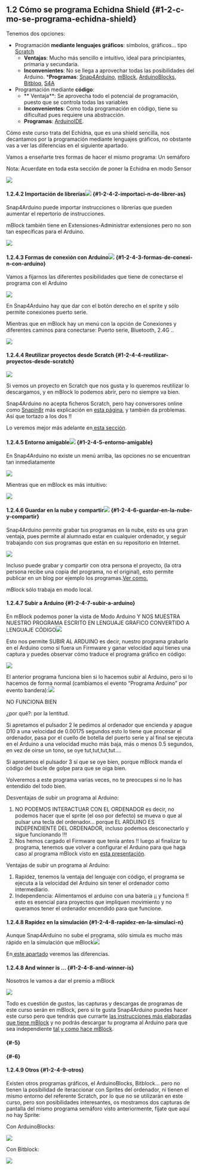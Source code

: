 ## 1.2 Cómo se programa Echidna Shield {#1-2-c-mo-se-programa-echidna-shield}

Tenemos dos opciones:

*   Programación **mediante lenguajes gráficos**: símbolos, gráficos… tipo [Scratch](https://scratch.mit.edu)
    *   **Ventajas**: Mucho más sencillo e intuitivo, ideal para principiantes, primaria y secundaria.
    *   **Inconvenientes**: No se llega a aprovechar todas las posibilidades del Arduino. 
    ***Programas**: [Snap4Arduino](http://snap4arduino.rocks), [mBlock](http://www.mblock.cc), [ArduinoBlocks,](http://www.arduinoblocks.com) [Bitbloq](http://bitbloq.bq.com), [S4A](http://s4a.cat) 
*   Programación mediante **código**:
    *  ** Ventaja**: Se aprovecha todo el potencial de programación, puesto que se controla todas las variables
    *   **Inconvenientes**: Como toda programación en código, tiene su dificultad pues requiere una abstracción.
    *   **Programas**: [ArduinoIDE](https://www.google.com/url?q=https://www.arduino.cc/en/Main/Software&sa=D&ust=1513946282806000&usg=AFQjCNExOvtkBbrZbOR3YVDNnp8QfwtQIQ).

Cómo este curso trata del Echidna, que es una shield sencilla, nos decantamos por la programación mediante lenguajes gráficos, no obstante vas a ver las diferencias en el siguiente apartado.

Vamos a enseñarte tres formas de hacer el mismo programa: Un semáforo

Nota: Acuerdate en toda esta sección de poner la Echidna en modo Sensor

![](/images/image4.png)










#### 1.2.4.2 Importación de librerías![](/images/image19.png) {#1-2-4-2-importaci-n-de-librer-as}

Snap4Arduino puede importar instrucciones o librerías que pueden aumentar el repertorio de instrucciones.

mBlock también tiene en Extensiones-Administrar extensiones pero no son tan específicas para el Arduino.

![](/images/image50.png)

#### 1.2.4.3 Formas de conexión con Arduino![](/images/image18.png) {#1-2-4-3-formas-de-conexi-n-con-arduino}

Vamos a fijarnos las diferentes posibilidades que tiene de conectarse el programa con el Arduino

![](/images/image47.png)

En Snap4Arduino hay que dar con el botón derecho en el sprite y sólo permite conexiones puerto serie.

Mientras que en mBlock hay un menú con la opción de Conexiones y diferentes caminos para conectarse: Puerto serie, Bluetooth, 2.4G ..

![](/images/image74.png)

#### 1.2.4.4 Reutilizar proyectos desde Scratch {#1-2-4-4-reutilizar-proyectos-desde-scratch}

![](/images/image55.png)

Si vemos un proyecto en Scratch que nos gusta y lo queremos reutilizar lo descargamos, y en mBlock lo podemos abrir, pero no siempre va bien.

Snap4Arduino no acepta ficheros Scratch, pero hay conversores online como [Snapin8r](https://www.google.com/url?q=http://hardmath123.github.io/Snapin8r/&sa=D&ust=1513946282830000&usg=AFQjCNGjVbyRXorjfBpa4SGIpnt1hODCIQ) más explicación en [esta página](https://www.google.com/url?q=http://codigo21.educacion.navarra.es/autoaprendizaje/snap4arduino-ventajas-instalacion-e-importacion-de-proyectos-de-scratch/&sa=D&ust=1513946282831000&usg=AFQjCNE3n062cljvcrnl3qqrTZAHkemzag), y también da problemas. Así que tortazo a los dos !!

Lo veremos mejor más adelante en[ esta sección](../3_entradas_de_echidna/34_acelerometro.md#3-4-2-reutilizamos-del-todo-copiamos-el-proyecto-de-otra-persona).

#### 1.2.4.5 Entorno amigable![](/images/image18.png) {#1-2-4-5-entorno-amigable}

En Snap4Arduino no existe un menú arriba, las opciones no se encuentran tan inmediatamente

![](/images/image62.png)

Mientras que en mBlock es más intuitivo:

![](/images/image70.png)

#### 1.2.4.6 Guardar en la nube y compartir![](/images/image19.png) {#1-2-4-6-guardar-en-la-nube-y-compartir}

Snap4Arduino permite grabar tus programas en la nube, esto es una gran ventaja, pues permite al alumnado estar en cualquier ordenador, y seguir trabajando con sus programas que están en su repositorio en Internet.

![](/images/image32.png)

Incluso puede grabar y compartir con otra persona el proyecto, (la otra persona recibe una copia del programa, no el original), esto permite publicar en un blog por ejemplo los programas.[Ver como.](https://www.google.com/url?q=https://youtu.be/rcnGCMbYJBY&sa=D&ust=1513946282833000&usg=AFQjCNGXgV9jzZl4seU-0Xb5F_OfSFdG8A)

mBlock sólo trabaja en modo local.

#### 1.2.4.7 Subir a Arduino {#1-2-4-7-subir-a-arduino}

En mBlock podemos poner la vista de Modo Arduino Y NOS MUESTRA NUESTRO PROGRAMA ESCRITO EN LENGUAJE GRAFICO CONVERTIDO A LENGUAJE CÓDIGO![](/images/image18.png)

Esto nos permite SUBIR AL ARDUINO es decir, nuestro programa grabarlo en el Arduino como si fuera un Firmware y ganar velocidad aquí tienes una captura y puedes observar cómo traduce el programa gráfico en código:

![](/images/image41.png)

El anterior programa funciona bien si lo hacemos subir al Arduino, pero si lo hacemos de forma normal (cambiamos el evento “Programa Arduino” por evento bandera):![](/images/image38.png)

NO FUNCIONA BIEN

¿por qué?: por la lentitud.

Si apretamos el pulsador 2 le pedimos al ordenador que encienda y apague D10 a una velocidad de 0.00175 segundos esto lo tiene que procesar el ordenador, pasa por el cuello de botella del puerto serie y al final se ejecuta en el Arduino a una velocidad mucho más baja, más o menos 0.5 segundos, en vez de oirse un tono, se oye tut,tut,tut,tut….

Si apretamos el pulsador 3 sí que se oye bien, porque mBlock manda el código del bucle de golpe para que se oiga bien.

Volveremos a este programa varias veces, no te preocupes si no lo has entendido del todo bien.

Desventajas de subir un programa al Arduino:

1.  NO PODEMOS INTERACTUAR CON EL ORDENADOR es decir, no podemos hacer que el sprite (el oso por defecto) se mueva o que al pulsar una tecla del ordenador… porque EL ARDUINO ES INDEPENDIENTE DEL ORDENADOR, incluso podemos desconectarlo y sigue funcionando !!!
2.  Nos hemos cargado el Firmware que tenía antes !! luego al finalizar tu programa, tenemos que volver a configurar el Arduino para que haga caso al programa mBlock visto en [esta presentación](https://www.google.com/url?q=https://docs.google.com/presentation/d/e/2PACX-1vRLqEoJCT355xMCeCXsd0Wc7JcJRk9JkwLCyzEPb_h1S2IbYKK7OdUf33yWRIXq216Zgh9Da7-gIOq1/pub?start%3Dfalse%26loop%3Dfalse%26delayms%3D3000&sa=D&ust=1513946282836000&usg=AFQjCNHZIx2i9Q4U-O15shd8SJobHkWsQA).

Ventajas de subir un programa al Arduino:

1.  Rapidez, tenemos la ventaja del lenguaje con código, el programa se ejecuta a la velocidad del Arduino sin tener el ordenador como intermediario.
2.  Independencia: Alimentamos el arduino con una batería ¡¡ y funciona !! esto es esencial para proyectos que impliquen movimiento y no queramos tener el ordenador encendido para que funcione.

#### 1.2.4.8 Rapidez en la simulación {#1-2-4-8-rapidez-en-la-simulaci-n}

Aunque Snap4Arduino no sube el programa, sólo simula es mucho más rápido en la simulación que mBlock![](/images/image19.png)

En[ este apartado](../3_entradas_de_echidna/33_joystick.md#3-3-1-telesketch) veremos las diferencias.

#### 1.2.4.8 And winner is … {#1-2-4-8-and-winner-is}

Nosotros le vamos a dar el premio a mBlock

![](/images/image79.png)

Todo es cuestión de gustos, las capturas y descargas de programas de este curso serán en mBlock, pero si te gusta Snap4Arduino puedes hacer este curso pero que tendrás que currarte [las instrucciones más elaboradas que tiene mBlock](#1-2-4-1-instrucciones-espec-ficas-para-arduino) y no podrás descargar tu programa al Arduino para que sea independiente [tal y como hace mBlock](#1-2-4-7-subir-a-arduino).

####  {#-5}

####  {#-6}

#### 1.2.4.9 Otros {#1-2-4-9-otros}

Existen otros programas gráficos, el ArduinoBlocks, Bitblock… pero no tienen la posibilidad de iteraccionar con Sprites del ordenador, ni tienen el mismo entorno del referente Scratch, por lo que no se utilizarán en este curso, pero son posibilidades interesantes, os mostramos dos capturas de pantalla del mismo programa semáforo visto anteriormente, fíjate que aquí no hay Sprite:

Con ArduinoBlocks:

![](/images/image91.png)

Con Bitblock:

![](/images/image12.png)